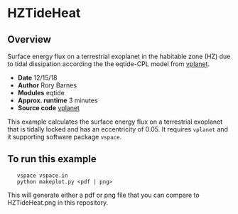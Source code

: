 HZTideHeat
==========

Overview
--------

Surface energy flux on a terrestrial exoplanet in the habitable zone (HZ) due to tidal dissipation according the the eqtide-CPL
model from [vplanet](https://github.com/VirtualPlanetaryLaboratory/vplanet>).


- **Date**              12/15/18
- **Author**            Rory Barnes
- **Modules**           eqtide
- **Approx. runtime**   3 minutes
- **Source code**       [vplanet](https://github.com/VirtualPlanetaryLaboratory/vplanet>)


This example calculates the surface energy flux on a terrestrial exoplanet that is tidally locked and 
has an eccentricity of 0.05. It requires `vplanet` and it supporting software package `vspace`. 


To run this example
-------------------
```
   vspace vspace.in
   python makeplot.py <pdf | png>
```

This will generate either a pdf or png file that you can compare to HZTideHeat.png in this repository.
